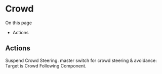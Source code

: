 # Crowd

On this page 

  * Actions





## Actions

Suspend Crowd Steering. master switch for crowd steering & avoidance: Target is Crowd Following Component.

